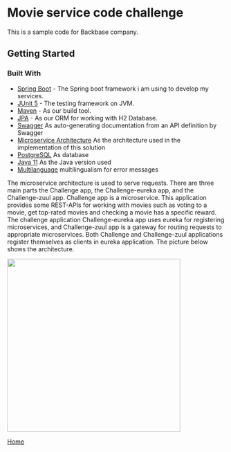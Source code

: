 # Movie service code challenge 
This is a sample code for Backbase company.

## Getting Started
### Built With
* [Spring Boot](https://spring.io/projects/spring-boot) - The Spring boot framework i am using to develop my services.
* [JUnit 5](https://junit.org/junit5/) - The testing framework on JVM.
* [Maven](https://maven.apache.org) - As our build tool.
* [JPA](https://maven.apache.org) - As our ORM for working with H2 Database.
* [Swagger]()  As auto-generating documentation from an API definition by Swagger
* [Microservice Architecture]()  As the architecture used in the implementation of this solution
* [PostgreSQL]()  As database 
* [Java 11]()  As the Java version used 
* [Multilanguage]()  multilingualism for error messages

The microservice architecture is used to serve requests. There are three main parts the Challenge app,
the Challenge-eureka app, and the Challenge-zuul app. Challenge app is a microservice. 
This application provides some REST-APIs for working with movies such as voting to a movie, 
get top-rated movies and checking a movie has a specific reward. The challenge application 
Challenge-eureka app uses eureka for registering microservices, and Challenge-zuul app is a gateway for
routing requests to appropriate microservices. Both Challenge and Challenge-zuul applications register
themselves as clients in eureka application. The picture below shows the architecture.


<img src="https://exampledriven.files.wordpress.com/2016/07/zuul-api-gateway.jpg" width="400"/>
 
[Home](./README.md)


